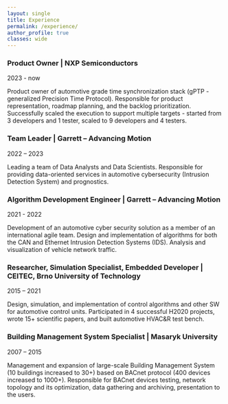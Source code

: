 ```yaml
---
layout: single
title: Experience
permalink: /experience/
author_profile: true
classes: wide
---
```


### Product Owner | NXP Semiconductors
2023 - now

Product owner of automotive grade time synchronization stack (gPTP - generalized Precision Time Protocol). Responsible for product representation, roadmap planning, and the backlog prioritization. Successfully scaled the execution to support multiple targets - started from 3 developers and 1 tester, scaled to 9 developers and 4 testers.

### Team Leader | Garrett – Advancing Motion
2022 – 2023

Leading a team of Data Analysts and Data Scientists. Responsible for providing data-oriented services in automotive cybersecurity (Intrusion Detection System) and prognostics.

### Algorithm Development Engineer | Garrett – Advancing Motion
2021 - 2022

Development of an automotive cyber security solution as a member of an international agile team. Design and implementation of algorithms for both the CAN and Ethernet Intrusion Detection Systems (IDS). Analysis and visualization of vehicle network traffic.

### Researcher, Simulation Specialist, Embedded Developer | CEITEC, Brno University of Technology
2015 – 2021

Design, simulation, and implementation of control algorithms and other SW for automotive control units. Participated in 4 successful H2020 projects, wrote 15+ scientific papers, and built automotive HVAC&R test bench.

### Building Management System Specialist | Masaryk University
2007 – 2015

Management and expansion of large-scale Building Management System (10 buildings increased to 30+) based on BACnet protocol (400 devices increased to 1000+).
Responsible for BACnet devices testing, network topology and its optimization, data gathering and archiving, presentation to the users.